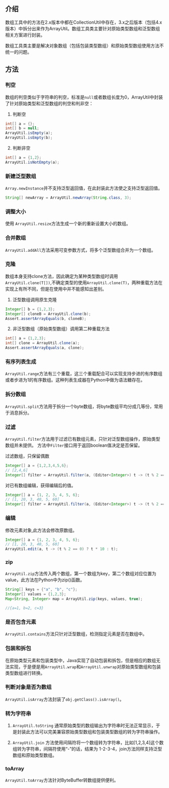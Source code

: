 ## 介绍
数组工具中的方法在2.x版本中都在CollectionUtil中存在，3.x之后版本（包括4.x版本）中拆分出来作为ArrayUtil。数组工具类主要针对原始类型数组和泛型数组相关方案进行封装。

数组工具类主要是解决对象数组（包括包装类型数组）和原始类型数组使用方法不统一的问题。

## 方法

### 判空
数组的判空类似于字符串的判空，标准是`null`或者数组长度为0，ArrayUtil中封装了针对原始类型和泛型数组的判空和判非空：

1. 判断空
```java
int[] a = {};
int[] b = null;
ArrayUtil.isEmpty(a);
ArrayUtil.isEmpty(b);
```

2. 判断非空
```java
int[] a = {1,2};
ArrayUtil.isNotEmpty(a);
```

### 新建泛型数组
`Array.newInstance`并不支持泛型返回值，在此封装此方法使之支持泛型返回值。

```java
String[] newArray = ArrayUtil.newArray(String.class, 3);
```

### 调整大小
使用 `ArrayUtil.resize`方法生成一个新的重新设置大小的数组。

### 合并数组
`ArrayUtil.addAll`方法采用可变参数方式，将多个泛型数组合并为一个数组。

### 克隆
数组本身支持clone方法，因此确定为某种类型数组时调用`ArrayUtil.clone(T[])`,不确定类型的使用`ArrayUtil.clone(T)`，两种重载方法在实现上有所不同，但是在使用中并不能感知出差别。

1. 泛型数组调用原生克隆
```java
Integer[] b = {1,2,3};
Integer[] cloneB = ArrayUtil.clone(b);
Assert.assertArrayEquals(b, cloneB);
```
2. 非泛型数组（原始类型数组）调用第二种重载方法
```java
int[] a = {1,2,3};
int[] clone = ArrayUtil.clone(a);
Assert.assertArrayEquals(a, clone);
```

### 有序列表生成
`ArrayUtil.range`方法有三个重载，这三个重载配合可以实现支持步进的有序数组或者步进为1的有序数组。这种列表生成器在Python中做为语法糖存在。

### 拆分数组
`ArrayUtil.split`方法用于拆分一个byte数组，将byte数组平均分成几等份，常用于消息拆分。

### 过滤
`ArrayUtil.filter`方法用于过滤已有数组元素，只针对泛型数组操作，原始类型数组并未提供。
方法中`Filter`接口用于返回boolean值决定是否保留。

过滤数组，只保留偶数

```java
Integer[] a = {1,2,3,4,5,6};
// [2,4,6]
Integer[] filter = ArrayUtil.filter(a, (Editor<Integer>) t -> (t % 2 == 0) ? t : null);
```

对已有数组编辑，获得编辑后的值。
```java
Integer[] a = {1, 2, 3, 4, 5, 6};
// [1, 20, 3, 40, 5, 60]
Integer[] filter = ArrayUtil.filter(a, (Editor<Integer>) t -> (t % 2 == 0) ? t * 10 : t);
```

### 编辑

修改元素对象,此方法会修改原数组。

```java
Integer[] a = {1, 2, 3, 4, 5, 6};
// [1, 20, 3, 40, 5, 60]
ArrayUtil.edit(a, t -> (t % 2 == 0) ? t * 10 : t);
```

### zip
`ArrayUtil.zip`方法传入两个数组，第一个数组为key，第二个数组对应位置为value，此方法在Python中为zip()函数。

```java
String[] keys = {"a", "b", "c"};
Integer[] values = {1,2,3};
Map<String, Integer> map = ArrayUtil.zip(keys, values, true);

//{a=1, b=2, c=3}
```

### 是否包含元素
`ArrayUtil.contains`方法只针对泛型数组，检测指定元素是否在数组中。

### 包装和拆包
在原始类型元素和包装类型中，Java实现了自动包装和拆包，但是相应的数组无法实现，于是便是用`ArrayUtil.wrap`和`ArrayUtil.unwrap`对原始类型数组和包装类型数组进行转换。

### 判断对象是否为数组
`ArrayUtil.isArray`方法封装了`obj.getClass().isArray()`。

### 转为字符串

1. `ArrayUtil.toString` 通常原始类型的数组输出为字符串时无法正常显示，于是封装此方法可以完美兼容原始类型数组和包装类型数组的转为字符串操作。

2. `ArrayUtil.join` 方法使用间隔符将一个数组转为字符串，比如[1,2,3,4]这个数组转为字符串，间隔符使用“-”的话，结果为 1-2-3-4，join方法同样支持泛型数组和原始类型数组。

### toArray
`ArrayUtil.toArray`方法针对ByteBuffer转数组提供便利。
